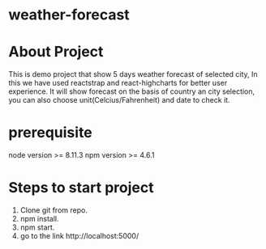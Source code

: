 # weather-forecast

# About Project

This is demo project that show 5 days weather forecast of selected city, In this we have used reactstrap and react-highcharts for better user experience.
It will show forecast on the basis of country an city selection, you can also choose unit(Celcius/Fahrenheit) and date to check it.

# prerequisite
node version >= 8.11.3
npm version >= 4.6.1

# Steps to start project
1. Clone git from repo.
2. npm install.
3. npm start.
4. go to the link http://localhost:5000/
